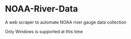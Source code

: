 # NOAA-River-Data
A web scraper to automate NOAA river gauge data collection

Only Windows is supported at this time

